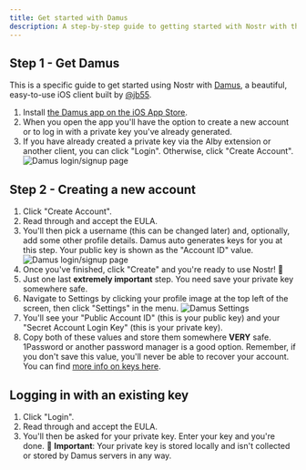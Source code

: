 ```yaml
---
title: Get started with Damus
description: A step-by-step guide to getting started with Nostr with the Damus iOS client.
---
```


## Step 1 - Get Damus

This is a specific guide to get started using Nostr with [Damus](https://damus.io/), a beautiful, easy-to-use iOS client built by [@jb55](https://snort.social/p/npub1xtscya34g58tk0z605fvr788k263gsu6cy9x0mhnm87echrgufzsevkk5s).

1. Install [the Damus app on the iOS App Store](https://apps.apple.com/app/damus/id1628663131).
1. When you open the app you'll have the option to create a new account or to log in with a private key you've already generated.
1. If you have already created a private key via the Alby extension or another client, you can click "Login". Otherwise, click "Create Account".
   ![Damus login/signup page](/images/damus-login.webp)

## Step 2 - Creating a new account

1. Click "Create Account".
1. Read through and accept the EULA.
1. You'll then pick a username (this can be changed later) and, optionally, add some other profile details. Damus auto generates keys for you at this step. Your public key is shown as the "Account ID" value. ![Damus login/signup page](/images/damus-signup.webp)
1. Once you've finished, click "Create" and you're ready to use Nostr! 🤙
1. Just one last **extremely important** step. You need save your private key somewhere safe.
1. Navigate to Settings by clicking your profile image at the top left of the screen, then click "Settings" in the menu. ![Damus Settings](/images/damus-settings.webp)
1. You'll see your "Public Account ID" (this is your public key) and your "Secret Account Login Key" (this is your private key).
1. Copy both of these values and store them somewhere **VERY** safe. 1Password or another password manager is a good option. Remember, if you don't save this value, you'll never be able to recover your account. You can find [more info on keys here](/en/get-started#understanding-keys).

## Logging in with an existing key

1. Click "Login".
1. Read through and accept the EULA.
1. You'll then be asked for your private key. Enter your key and you're done. 🤙 **Important**: Your private key is stored locally and isn't collected or stored by Damus servers in any way.
